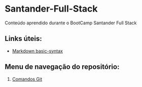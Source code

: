 # Santander-Full-Stack
Conteúdo aprendido durante o BootCamp Santander Full Stack

## Links úteis:
- [Markdown basic-syntax](https://www.markdownguide.org/cheat-sheet/#basic-syntax)

## Menu de navegação do repositório: 
1. [Comandos Git](https://github.com/RafaaaOliver/Santander-Full-Stack/tree/main/comandos%20gits)

